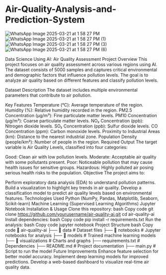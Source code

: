 # Air-Quality-Analysis-and-Prediction-System
![WhatsApp Image 2025-03-21 at 1 58 27 PM](https://github.com/user-attachments/assets/a620d35f-b3c7-4fd5-ba11-598157d1dce0)
![WhatsApp Image 2025-03-21 at 1 58 27 PM (1)](https://github.com/user-attachments/assets/b9fd31bb-e9e2-4a54-9587-c6e916bc092a)
![WhatsApp Image 2025-03-21 at 1 58 27 PM (3)](https://github.com/user-attachments/assets/aca5ffac-35dc-4b64-964b-43c7bc3de82c)
![WhatsApp Image 2025-03-21 at 1 58 27 PM (6)](https://github.com/user-attachments/assets/258a3089-87cc-49d8-ba51-010d4162a551)

Data Science Using AI: Air Quality Assessment
Project Overview
This project focuses on air quality assessment across various regions using AI. The dataset consists of 5000 samples and captures critical environmental and demographic factors that influence pollution levels. The goal is to analyze air quality based on different features and classify pollution levels.

Dataset Description
The dataset includes multiple environmental parameters that contribute to air pollution.

Key Features
Temperature (°C): Average temperature of the region.
Humidity (%): Relative humidity recorded in the region.
PM2.5 Concentration (µg/m³): Fine particulate matter levels.
PM10 Concentration (µg/m³): Coarse particulate matter levels.
NO₂ Concentration (ppb): Nitrogen dioxide levels.
SO₂ Concentration (ppb): Sulfur dioxide levels.
CO Concentration (ppm): Carbon monoxide levels.
Proximity to Industrial Areas (km): Distance to the nearest industrial zone.
Population Density (people/km²): Number of people in the region.
Required Output
The target variable is Air Quality Levels, classified into four categories:

Good: Clean air with low pollution levels.
Moderate: Acceptable air quality with some pollutants present.
Poor: Noticeable pollution that may cause health issues for sensitive groups.
Hazardous: Highly polluted air posing serious health risks to the population.
Objective
The project aims to:

Perform exploratory data analysis (EDA) to understand pollution patterns.
Build a visualization to highlight key trends in air quality.
Develop a classification model to predict air quality levels based on environmental features.
Technologies Used
Python (NumPy, Pandas, Matplotlib, Seaborn, Scikit-learn)
Machine Learning (Supervised Learning Algorithms)
Jupyter Notebook
Installation & Usage
Clone this repository:
bash
Copy code
git clone https://github.com/yourusername/air-quality-ai.git
cd air-quality-ai
Install dependencies:
bash
Copy code
pip install -r requirements.txt
Run the analysis:
bash
Copy code
jupyter notebook
Project Structure
bash
Copy code
📂 air-quality-ai
 ├── 📁 data             # Dataset files
 ├── 📁 notebooks        # Jupyter notebooks for analysis
 ├── 📁 models           # Trained machine learning models
 ├── 📁 visualizations   # Charts and graphs
 ├── requirements.txt    # Dependencies
 ├── README.md           # Project documentation
 ├── main.py             # Script to run the model
Future Improvements
Enhance feature selection for better model accuracy.
Implement deep learning models for improved predictions.
Develop a web-based dashboard to visualize real-time air quality data.

